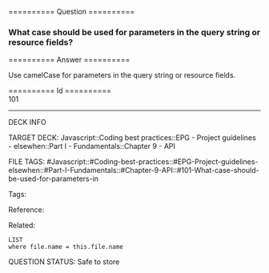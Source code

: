 ========== Question ==========  

### What case should be used for parameters in the query string or resource fields?  

========== Answer ==========  

Use camelCase for parameters in the query string or resource fields.

========== Id ==========  
101

---

DECK INFO

TARGET DECK: Javascript::Coding best practices::EPG - Project guidelines - elsewhen::Part I - Fundamentals::Chapter 9 - API

FILE TAGS: #Javascript::#Coding-best-practices::#EPG-Project-guidelines-elsewhen::#Part-I-Fundamentals::#Chapter-9-API::#101-What-case-should-be-used-for-parameters-in

Tags:

Reference:

Related:

```dataview
LIST
where file.name = this.file.name
````
QUESTION STATUS: Safe to store
